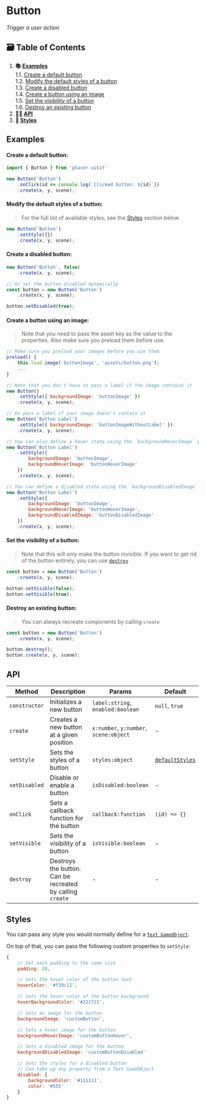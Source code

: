 # Button

*Trigger a user action*

## 🗃️ Table of Contents

1. **📚 [Examples](#examples)**  
    1.1. [Create a default button](#create-a-default-button)  
    1.2. [Modify the default styles of a button](#modify-the-default-styles-of-a-button)  
    1.3. [Create a disabled button](#create-a-disabled-button)  
    1.4. [Create a button using an image](#create-a-button-using-an-image)  
    1.5. [Set the visibility of a button](#set-the-visibility-of-a-button)  
    1.6. [Destroy an existing button](#destroy-an-existing-button)
2. **👨‍💻 [API](#api)**
3. **🎨 [Styles](#styles)**

## Examples

#### Create a default button:

```javascript
import { Button } from 'phaser-uikit'

new Button('Button')
    .onClick(id => console.log(`Clicked button: ${id}`))
    .create(x, y, scene);
```

#### Modify the default styles of a button:
> For the full list of available styles, see the [Styles](#styles) section below

```javascript
new Button('Button')
    .setStyle({})
    .create(x, y, scene);
```

#### Create a disabled button:

```javascript
new Button('Button', false)
    .create(x, y, scene);

// Or set the button disabled dynamically
const button = new Button('Button')
    .create(x, y, scene);

button.setDisabled(true);
```

#### Create a button using an image:
> Note that you need to pass the asset key as the value to the properties. Also make sure you preload them before use.

```javascript
// Make sure you preload your images before you use them
preload() {
    this.load.image('buttonImage', 'assets/button.png');
    ...
}

// Note that you don't have to pass a label if the image contains it
new Button()
    .setStyle({ backgroundImage: 'buttonImage' })
    .create(x, y, scene);

// Do pass a label if your image doesn't contain it
new Button('Button Label')
    .setStyle({ backgroundImage: 'buttonImageWithoutLabel' })
    .create(x, y, scene);

// You can also define a hover state using the `backgroundHoverImage` property
new Button('Button Label')
    .setStyle({
        backgroundImage: 'buttonImage',
        backgroundHoverImage: 'buttonHoverImage'
    })
    .create(x, y, scene);

// You can define a disabled state using the `backgroundDisabledImage` property
new Button('Button Label')
    .setStyle({
        backgroundImage: 'buttonImage',
        backgroundHoverImage: 'buttonHoverImage',
        backgroundDisabledImage: 'buttonDisabledImage'
    })
    .create(x, y, scene);
```

#### Set the visibility of a button:
> Note that this will only make the button invisible. If you want to get rid of the button entirely, you can use [`destroy`](#destroy-an-existing-button)

```javascript
const button = new Button('Button')
    .create(x, y, scene);

button.setVisible(false);
button.setVisible(true);
```

#### Destroy an existing button:
> You can always recreate components by calling `create`

```javascript
const button = new Button('Button')
    .create(x, y, scene);

button.destroy();
button.create(x, y, scene);
```

## API

| Method | Description | Params | Default | 
| ------ | ----------- | ------ | ------- |
| `constructor` | Initializes a new button | `label:string`, `enabled:boolean` | `null`, `true` |
| `create` | Creates a new button at a given position | `x:number`, `y:number`, `scene:object` | - | 
| `setStyle` | Sets the styles of a button | `styles:object` | [`defaultStyles`](#styles) |
| `setDisabled` | Disable or enable a button | `isDisabled:boolean` | - |
| `onClick` | Sets a callback function for the button | `callback:function` | `(id) => {}` |
| `setVisible` | Sets the visibility of a button | `isVisible:boolean` | - |
| `destroy` | Destroys the button. Can be recreated by calling `create` | - | - |

## Styles

You can pass any style you would normally define for a [`Text GameObject`](https://rexrainbow.github.io/phaser3-rex-notes/docs/site/text/#add-text-object).

On top of that, you can pass the following custom properties to `setStyle`:

```javascript
{   
    // Set each padding to the same size
    padding: 20,

    // Sets the hover color of the button text
    hoverColor: '#f39c12',

    // Sets the hover color of the button background
    hoverBackgroundColor: '#221f22',

    // Sets an image for the button
    backgroundImage: 'customButton',

    // Sets a hover image for the button
    backgroundHoverImage: 'customButtonHover',

    // Sets a disabled image for the button
    backgroundDisabledImage: 'customButtonDisabled'

    // Sets the styles for a disabled button
    // Can take up any property from a Text GameObject
    disabled: {
        backgroundColor: '#111111',
        color: '#555'
    }
}
```
